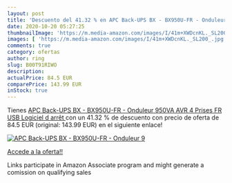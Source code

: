 ```yaml
---
layout: post
title: 'Descuento del 41.32 % en APC Back-UPS BX - BX950U-FR - Onduleur 9'
date: 2020-10-20 05:27:25
thumbnailImage: 'https://m.media-amazon.com/images/I/41m+XWDcnKL._SL200_.jpg'
images: [ 'https://m.media-amazon.com/images/I/41m+XWDcnKL._SL200_.jpg' ]
comments: true
category: ofertas
author: ring
slug: B00T91RIWO
description:
actualPrice: 84.5 EUR
comparePrice: 143.99 EUR
inStock: true
---
```


Tienes [APC Back-UPS BX - BX950U-FR - Onduleur 950VA  AVR  4 Prises FR  USB  Logiciel d arrêt ](https://www.amazon.fr/dp/B00T91RIWO/?tag=tolees0d-21) con un 41.32 % de descuento con precio de oferta de 84.5 EUR (original: 143.99 EUR) en el siguiente enlace!

[![APC Back-UPS BX - BX950U-FR - Onduleur 9](https://m.media-amazon.com/images/I/41m+XWDcnKL._SL200_.jpg)](https://www.amazon.fr/dp/B00T91RIWO/?tag=tolees0d-21)

[Accede a la oferta!!](https://www.amazon.fr/dp/B00T91RIWO/?tag=tolees0d-21)

Links participate in Amazon Associate program and might generate a comission on qualifying sales


